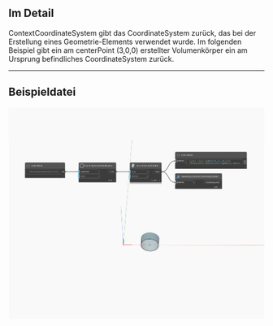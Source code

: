 ## Im Detail
ContextCoordinateSystem gibt das CoordinateSystem zurück, das bei der Erstellung eines Geometrie-Elements verwendet wurde. Im folgenden Beispiel gibt ein am centerPoint (3,0,0) erstellter Volumenkörper ein am Ursprung befindliches CoordinateSystem zurück.
___
## Beispieldatei

![ContextCoordinateSystem](./Autodesk.DesignScript.Geometry.Geometry.ContextCoordinateSystem_img.jpg)

